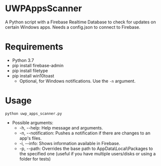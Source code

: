 # UWPAppsScanner
A Python script with a Firebase Realtime Database to check for updates on certain Windows apps. Needs a config.json to connect to Firebase.

# Requirements
* Python 3.7
* pip install firebase-admin
* pip install filetype
* pip install win10toast
  * Optional, for Windows notifications. Use the `-n` argument.

# Usage
`python uwp_apps_scanner.py`
* Possible arguments:
  * -h, --help: Help message and arguments.
  * -n, --notification: Pushes a notification if there are changes to an app's files.
  * -i, --info: Shows information available in Firebase.
  * -p, --path: Overrides the base path to AppData\Local\Packages to the specified one (useful if you have multiple users/disks or using a folder for tests)
